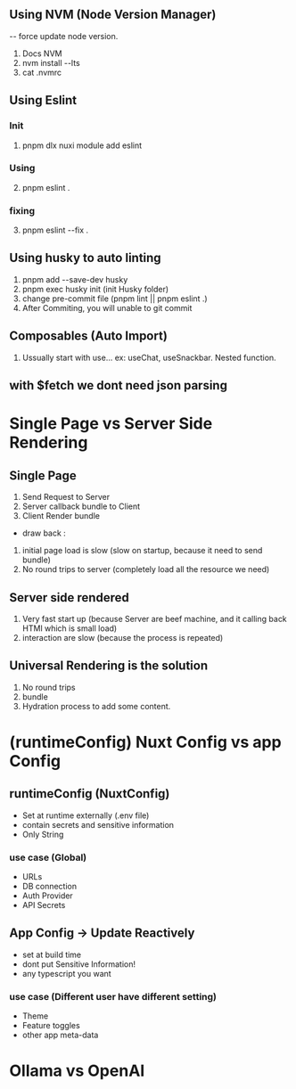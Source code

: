 ## Using NVM (Node Version Manager)

-- force update node version.

1. Docs NVM
2. nvm install --lts
3. cat .nvmrc

## Using Eslint

### Init

1. pnpm dlx nuxi module add eslint

### Using

2. pnpm eslint .

### fixing

3. pnpm eslint --fix .

## Using husky to auto linting

1. pnpm add --save-dev husky
2. pnpm exec husky init (init Husky folder)
3. change pre-commit file (pnpm lint || pnpm eslint .)
4. After Commiting, you will unable to git commit

## Composables (Auto Import)

1. Ussually start with use... ex: useChat, useSnackbar. Nested function.

## with $fetch we dont need json parsing

# Single Page vs Server Side Rendering

## Single Page

1. Send Request to Server
2. Server callback bundle to Client
3. Client Render bundle

- draw back :

1. initial page load is slow (slow on startup, because it need to send bundle)
2. No round trips to server (completely load all the resource we need)

## Server side rendered

1. Very fast start up (because Server are beef machine, and it calling back HTMl which is small load)
2. interaction are slow (because the process is repeated)

## Universal Rendering is the solution

1. No round trips
2. bundle
3. Hydration process to add some content.

# (runtimeConfig) Nuxt Config vs app Config

## runtimeConfig (NuxtConfig)

- Set at runtime externally (.env file)
- contain secrets and sensitive information
- Only String

### use case (Global)

- URLs
- DB connection
- Auth Provider
- API Secrets

## App Config -> Update Reactively

- set at build time
- dont put Sensitive Information!
- any typescript you want

### use case (Different user have different setting)

- Theme
- Feature toggles
- other app meta-data

# Ollama vs OpenAI
